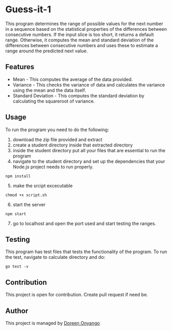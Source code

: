 # Guess-it-1
 This program determines the range of possible values for the next number in a sequence based on the statistical properties of the differences between consecutive numbers. If the input slice is too short, it returns a default range. Otherwise, it computes the mean and standard deviation of the differences between consecutive numbers and uses these to estimate a range around the predicted next value.

## Features
- Mean - This computes the average of the data provided.
- Variance - This checks the variance of data and calculates the variance using the mean and the data itself.
- Standard Deviation - This computes the standard deviation by calculating the squareroot of variance.

## Usage
To run the program you need to do the following:
1. download the zip file provided and extract
2. create a student directory inside that extracted directory
3. inside the student directory put all your files that are essential to run the program
4. navigate to the student directory and  set up the dependencies that your Node.js project needs to run properly.
```
npm install
```
5. make the srcipt excecutable 
``` 
chmod +x script.sh
```
6. start the server 
```
npm start
```
7. go to localhost and open the port used and start testing the ranges.

## Testing
This program has test files that tests the functionality of the program. To run the test, navigate to calculate directory and do:
```
go test -v
```
## Contribution
This project is open for contribution. Create pull request if need be.

## Author
This project is managed by [Doreen Onyango](https://learn.zone01kisumu.ke/git/doonyango)



 


